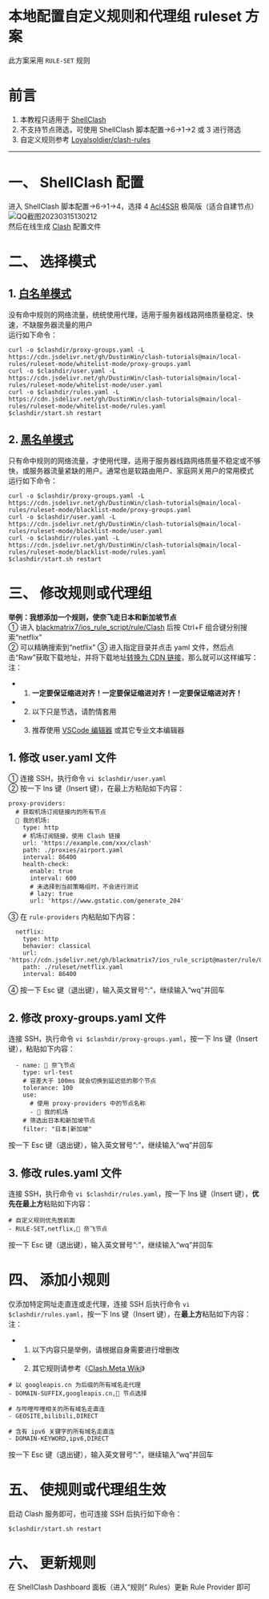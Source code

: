 # 本地配置自定义规则和代理组 ruleset 方案
此方案采用 `RULE-SET` 规则
# 前言
1. 本教程只适用于 [ShellClash](https://github.com/juewuy/ShellClash)
2. 不支持节点筛选，可使用 ShellClash 脚本配置->6->1->2 或 3 进行筛选
3. 自定义规则参考 [Loyalsoldier/clash-rules](https://github.com/Loyalsoldier/clash-rules)
---
# 一、 ShellClash 配置
进入 ShellClash 脚本配置->6->1->4，选择 4 [Acl4SSR](https://acl4ssr-sub.github.io/) 极简版（适合自建节点）  
![QQ截图20230315130212](https://user-images.githubusercontent.com/45238096/225292060-270091da-324b-4c84-8f94-74c2fcb2dc75.png)  
然后在线生成 [Clash](https://github.com/Dreamacro/clash/wiki) 配置文件
# 二、 选择模式
## 1. [白名单模式](https://cdn.jsdelivr.net/gh/DustinWin/clash-tutorials@main/rule-templates/geo-mode/template_whitelist.yaml)
没有命中规则的网络流量，统统使用代理，适用于服务器线路网络质量稳定、快速，不缺服务器流量的用户  
运行如下命令：
```
curl -o $clashdir/proxy-groups.yaml -L https://cdn.jsdelivr.net/gh/DustinWin/clash-tutorials@main/local-rules/ruleset-mode/whitelist-mode/proxy-groups.yaml
curl -o $clashdir/user.yaml -L https://cdn.jsdelivr.net/gh/DustinWin/clash-tutorials@main/local-rules/ruleset-mode/whitelist-mode/user.yaml
curl -o $clashdir/rules.yaml -L https://cdn.jsdelivr.net/gh/DustinWin/clash-tutorials@main/local-rules/ruleset-mode/whitelist-mode/rules.yaml
$clashdir/start.sh restart
```
## 2. [黑名单模式](https://cdn.jsdelivr.net/gh/DustinWin/clash-tutorials@main/rule-templates/geo-mode/template_blacklist.yaml)
只有命中规则的网络流量，才使用代理，适用于服务器线路网络质量不稳定或不够快，或服务器流量紧缺的用户。通常也是软路由用户、家庭网关用户的常用模式  
运行如下命令：
```
curl -o $clashdir/proxy-groups.yaml -L https://cdn.jsdelivr.net/gh/DustinWin/clash-tutorials@main/local-rules/ruleset-mode/blacklist-mode/proxy-groups.yaml
curl -o $clashdir/user.yaml -L https://cdn.jsdelivr.net/gh/DustinWin/clash-tutorials@main/local-rules/ruleset-mode/blacklist-mode/user.yaml
curl -o $clashdir/rules.yaml -L https://cdn.jsdelivr.net/gh/DustinWin/clash-tutorials@main/local-rules/ruleset-mode/blacklist-mode/rules.yaml
$clashdir/start.sh restart
```
# 三、 修改规则或代理组
**举例：我想添加一个规则，使奈飞走日本和新加坡节点**  
① 进入 [blackmatrix7/ios_rule_script/rule/Clash](https://github.com/blackmatrix7/ios_rule_script/tree/master/rule/Clash) 后按 Ctrl+F 组合键分别搜索“netflix”  
② 可以精确搜索到“netflix”
③ 进入指定目录并点击 yaml 文件，然后点击“Raw”获取下载地址，并将下载地址[转换为 CDN 链接](https://www.jsdelivr.com/github)，那么就可以这样编写：
注：
- 1. **一定要保证缩进对齐！一定要保证缩进对齐！一定要保证缩进对齐！**
- 2. 以下只是节选，请酌情套用
- 3. 推荐使用 [VSCode 编辑器](https://code.visualstudio.com/Download) 或其它专业文本编辑器

## 1. 修改 user.yaml 文件
① 连接 SSH，执行命令 `vi $clashdir/user.yaml`  
② 按一下 Ins 键（Insert 键），在最上方粘贴如下内容：
```
proxy-providers:
  # 获取机场订阅链接内的所有节点
  🛫 我的机场:
    type: http
    # 机场订阅链接，使用 Clash 链接
    url: 'https://example.com/xxx/clash'
    path: ./proxies/airport.yaml
    interval: 86400
    health-check:
      enable: true
      interval: 600
      # 未选择到当前策略组时，不会进行测试
      # lazy: true
      url: 'https://www.gstatic.com/generate_204'
```
③ 在 `rule-providers` 内粘贴如下内容：
```
  netflix:
    type: http
    behavior: classical
    url: 'https://cdn.jsdelivr.net/gh/blackmatrix7/ios_rule_script@master/rule/Clash/Netflix/Netflix.yaml'
    path: ./ruleset/netflix.yaml
    interval: 86400
```
④ 按一下 Esc 键（退出键），输入英文冒号“:”，继续输入“wq”并回车
## 2. 修改 proxy-groups.yaml 文件
连接 SSH，执行命令 `vi $clashdir/proxy-groups.yaml`，按一下 Ins 键（Insert 键），粘贴如下内容：
```
  - name: 🎥 奈飞节点
    type: url-test
    # 容差大于 100ms 就会切换到延迟低的那个节点
    tolerance: 100
    use:
      # 使用 proxy-providers 中的节点名称
      - 🛫 我的机场
    # 筛选出日本和新加坡节点
    filter: "日本|新加坡"
```
按一下 Esc 键（退出键），输入英文冒号“:”，继续输入“wq”并回车
## 3. 修改 rules.yaml 文件
连接 SSH，执行命令 `vi $clashdir/rules.yaml`，按一下 Ins 键（Insert 键），**优先在最上方**粘贴如下内容：
```
# 自定义规则优先放前面
- RULE-SET,netflix,🎥 奈飞节点
```
按一下 Esc 键（退出键），输入英文冒号“:”，继续输入“wq”并回车
# 四、 添加小规则
仅添加特定网址走直连或走代理，连接 SSH 后执行命令 `vi $clashdir/rules.yaml`，按一下 Ins 键（Insert 键），在**最上方**粘贴如下内容：  
注：
- 1. 以下内容只是举例，请根据自身需要进行增删改
- 2. 其它规则请参考《[Clash.Meta Wiki](https://clash-meta.wiki/config/rules)》

```
# 以 googleapis.cn 为后缀的所有域名走代理
- DOMAIN-SUFFIX,googleapis.cn,🚀 节点选择

# 与哔哩哔哩相关的所有域名走直连
- GEOSITE,bilibili,DIRECT

# 含有 ipv6 关键字的所有域名走直连
- DOMAIN-KEYWORD,ipv6,DIRECT
```
按一下 Esc 键（退出键），输入英文冒号“:”，继续输入“wq”并回车
# 五、 使规则或代理组生效
启动 Clash 服务即可，也可连接 SSH 后执行如下命令：
```
$clashdir/start.sh restart
```
# 六、 更新规则
在 ShellClash Dashboard 面板（进入“规则” Rules）更新 Rule Provider 即可
